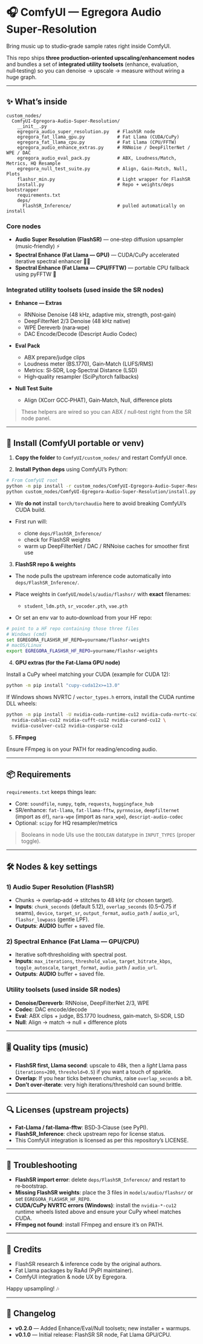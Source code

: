 # 🎧 ComfyUI — Egregora Audio Super‑Resolution

Bring music up to studio‑grade sample rates right inside ComfyUI.

This repo ships **three production‑oriented upscaling/enhancement nodes** and bundles a set of **integrated utility toolsets** (enhance, evaluation, null‑testing) so you can denoise → upscale → measure without wiring a huge graph.

---

## ✨ What’s inside

```
custom_nodes/
  ComfyUI-Egregora-Audio-Super-Resolution/
    __init__.py
    egregora_audio_super_resolution.py   # FlashSR node
    egregora_fat_llama_gpu.py            # Fat Llama (CUDA/CuPy)
    egregora_fat_llama_cpu.py            # Fat Llama (CPU/FFTW)
    egregora_audio_enhance_extras.py     # RNNoise / DeepFilterNet / WPE / DAC
    egregora_audio_eval_pack.py          # ABX, Loudness/Match, Metrics, HQ Resample
    egregora_null_test_suite.py          # Align, Gain‑Match, Null, Plots
    flashsr_min.py                       # Light wrapper for FlashSR
    install.py                           # Repo + weights/deps bootstrapper
    requirements.txt
    deps/
      FlashSR_Inference/                 # pulled automatically on install
```

### Core nodes

* **Audio Super Resolution (FlashSR)** — one‑step diffusion upsampler (music‑friendly) ⚡
* **Spectral Enhance (Fat Llama — GPU)** — CUDA/CuPy accelerated iterative spectral enhancer 🐍🧪
* **Spectral Enhance (Fat Llama — CPU/FFTW)** — portable CPU fallback using pyFFTW 🧠

### Integrated utility toolsets (used inside the SR nodes)

* **Enhance — Extras**

  * RNNoise Denoise (48 kHz, adaptive mix, strength, post‑gain)
  * DeepFilterNet 2/3 Denoise (48 kHz native)
  * WPE Dereverb (nara‑wpe)
  * DAC Encode/Decode (Descript Audio Codec)
* **Eval Pack**

  * ABX prepare/judge clips
  * Loudness meter (BS.1770), Gain‑Match (LUFS/RMS)
  * Metrics: SI‑SDR, Log‑Spectral Distance (LSD)
  * High‑quality resampler (SciPy/torch fallbacks)
* **Null Test Suite**

  * Align (XCorr GCC‑PHAT), Gain‑Match, Null, difference plots

> These helpers are wired so you can ABX / null‑test right from the SR node panel.

---

## 🧩 Install (ComfyUI portable or venv)

1. **Copy the folder** to `ComfyUI/custom_nodes/` and restart ComfyUI once.

2. **Install Python deps** using ComfyUI’s Python:

```bash
# From ComfyUI root
python -m pip install -r custom_nodes/ComfyUI-Egregora-Audio-Super-Resolution/requirements.txt
python custom_nodes/ComfyUI-Egregora-Audio-Super-Resolution/install.py
```

* We **do not** install `torch/torchaudio` here to avoid breaking ComfyUI’s CUDA build.
* First run will:

  * clone `deps/FlashSR_Inference/`
  * check for FlashSR weights
  * warm up DeepFilterNet / DAC / RNNoise caches for smoother first use

3. **FlashSR repo & weights**

* The node pulls the upstream inference code automatically into `deps/FlashSR_Inference/`.
* Place weights in `ComfyUI/models/audio/flashsr/` with **exact** filenames:

  * `student_ldm.pth`, `sr_vocoder.pth`, `vae.pth`
* Or set an env var to auto‑download from your HF repo:

```bash
# point to a HF repo containing those three files
# Windows (cmd)
set EGREGORA_FLASHSR_HF_REPO=yourname/flashsr-weights
# macOS/Linux
export EGREGORA_FLASHSR_HF_REPO=yourname/flashsr-weights
```

4. **GPU extras (for the Fat‑Llama GPU node)**

Install a CuPy wheel matching your CUDA (example for CUDA 12):

```bash
python -m pip install "cupy-cuda12x>=13.0"
```

If Windows shows NVRTC / `vector_types.h` errors, install the CUDA runtime DLL wheels:

```bash
python -m pip install -U nvidia-cuda-runtime-cu12 nvidia-cuda-nvrtc-cu12 \
  nvidia-cublas-cu12 nvidia-cufft-cu12 nvidia-curand-cu12 \
  nvidia-cusolver-cu12 nvidia-cusparse-cu12
```

5. **FFmpeg**

Ensure FFmpeg is on your PATH for reading/encoding audio.

---

## 📦 Requirements

`requirements.txt` keeps things lean:

* Core: `soundfile`, `numpy`, `tqdm`, `requests`, `huggingface_hub`
* SR/enhance: `fat-llama`, `fat-llama-fftw`, `pyrnnoise`, `deepfilternet` (import as `df`), `nara-wpe` (import as `nara_wpe`), `descript-audio-codec`
* Optional: `scipy` for HQ resampler/metrics

> Booleans in node UIs use the `BOOLEAN` datatype in `INPUT_TYPES` (proper toggle).

---

## 🛠️ Nodes & key settings

### 1) **Audio Super Resolution (FlashSR)**

* Chunks → overlap‑add → stitches to 48 kHz (or chosen target).
* **Inputs**: `chunk_seconds` (default 5.12), `overlap_seconds` (0.5–0.75 if seams), `device`, `target_sr`, `output_format`, `audio_path` / `audio_url`, `flashsr_lowpass` (gentle LPF).
* **Outputs**: **AUDIO** buffer + saved file.

### 2) **Spectral Enhance (Fat Llama — GPU/CPU)**

* Iterative soft‑thresholding with spectral post.
* **Inputs**: `max_iterations`, `threshold_value`, `target_bitrate_kbps`, `toggle_autoscale`, `target_format`, `audio_path` / `audio_url`.
* **Outputs**: **AUDIO** buffer + saved file.

### Utility toolsets (used inside SR nodes)

* **Denoise/Dereverb**: RNNoise, DeepFilterNet 2/3, WPE
* **Codec**: DAC encode/decode
* **Eval**: ABX clips + judge, BS.1770 loudness, gain‑match, SI‑SDR, LSD
* **Null**: Align → match → null + difference plots

---

## 🎚️ Quality tips (music)

* **FlashSR first, Llama second**: upscale to 48k, then a *light* Llama pass (`iterations≈200`, `threshold≈0.5`) if you want a touch of sparkle.
* **Overlap**: If you hear ticks between chunks, raise `overlap_seconds` a bit.
* **Don’t over‑iterate**: very high iterations/threshold can sound brittle.

---

## 🔍 Licenses (upstream projects)

* **Fat‑Llama / fat‑llama‑fftw**: BSD‑3‑Clause (see PyPI).
* **FlashSR_Inference**: check upstream repo for license status.
* This ComfyUI integration is licensed as per this repository’s LICENSE.

---

## 🧪 Troubleshooting

* **FlashSR import error**: delete `deps/FlashSR_Inference/` and restart to re‑bootstrap.
* **Missing FlashSR weights**: place the 3 files in `models/audio/flashsr/` or set `EGREGORA_FLASHSR_HF_REPO`.
* **CUDA/CuPy NVRTC errors (Windows)**: install the `nvidia-*-cu12` runtime wheels listed above and ensure your CuPy wheel matches CUDA.
* **FFmpeg not found**: install FFmpeg and ensure it’s on PATH.

---

## 🙌 Credits

* FlashSR research & inference code by the original authors.
* Fat Llama packages by RaAd (PyPI maintainer).
* ComfyUI integration & node UX by Egregora.

Happy upsampling! 🎶

---

## 📜 Changelog

* **v0.2.0** — Added Enhance/Eval/Null toolsets; new installer + warmups.
* **v0.1.0** — Initial release: FlashSR SR node, Fat Llama GPU/CPU.
